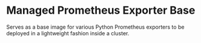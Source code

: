 # Managed Prometheus Exporter Base

Serves as a base image for various Python Prometheus exporters to be deployed in a lightweight fashion inside a cluster.
